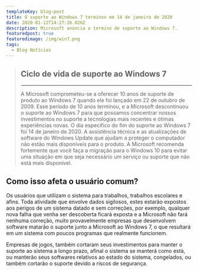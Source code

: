 ```yaml
---
templateKey: blog-post
title: O suporte ao Windows 7 terminou em 14 de janeiro de 2020
date: 2020-01-12T14:27:26.026Z
description: Microsoft anúncia o termino de suporte ao Windows 7.
featuredpost: true
featuredimage: /img/win7.png
tags:
  - Blog Notícias
---
```



> ## Ciclo de vida de suporte ao Windows 7
>
> - - -
>
> A Microsoft comprometeu-se a oferecer 10 anos de suporte de produto ao Windows 7 quando ele foi lançado em 22 de outubro de 2009. Esse período de 10 anos terminou, e a Microsoft descontinuou o suporte ao Windows 7 para que possamos concentrar nossos investimentos no suporte a tecnologias mais recentes e ótimas experiências novas. O dia específico do fim do suporte ao Windows 7 foi 14 de janeiro de 2020. A assistência técnica e as atualizações de software do Windows Update que ajudam a proteger o computador não estão mais disponíveis para o produto. A Microsoft recomenda fortemente que você faça a migração para o Windows 10 para evitar uma situação em que seja necessário um serviço ou suporte que não está mais disponível.

## Como isso afeta o usuário comum?

Os usuários que utilizam o sistema para trabalhos, trabalhos escolares e afins. Toda atividade que envolve dados sigilosos, estes estarão expostos aos perigos de um sistema datado e sem correções, por exemplo, qualquer nova falha que venha ser descoberta ficará exposta e a Microsoft não fará nenhuma correção, muito provavelmente empresas que desenvolvem software matarão o suporte junto a Microsoft ao Windows 7, o que resultará em um sistema com poucos programas que realmente funcionem.

Empresas de jogos, também cortaram seus investimentos para manter o suporte ao sistema a longo prazo, afinal o sistema se manterá como está, ou manterão seus softwares relativos ao estado do sistema, congelados, ou também cortarão o suporte devido a riscos de segurança.
